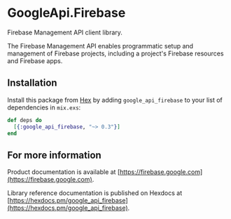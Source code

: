 # GoogleApi.Firebase

Firebase Management API client library.

The Firebase Management API enables programmatic setup and management of Firebase projects, including a project's Firebase resources and Firebase apps.

## Installation

Install this package from [Hex](https://hex.pm) by adding
`google_api_firebase` to your list of dependencies in `mix.exs`:

```elixir
def deps do
  [{:google_api_firebase, "~> 0.3"}]
end
```

## For more information

Product documentation is available at [https://firebase.google.com](https://firebase.google.com).

Library reference documentation is published on Hexdocs at
[https://hexdocs.pm/google_api_firebase](https://hexdocs.pm/google_api_firebase).
